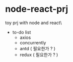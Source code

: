 # node-react-prj
toy prj with node and react\

- to-do list
  - axios
  - concurrently
  - antd ( 필요한가 ? )
  - redux ( 필요한가 ? )
